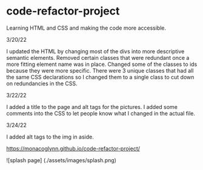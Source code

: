 # code-refactor-project
Learning HTML and CSS and making the code more accessible.


3/20/22

I updated the HTML by changing most of the divs into more descriptive semantic elements.
Removed certain classes that were redundant once a more fitting element name was in place. Changed some of the classes to ids because they were more specific. There were 3 unique classes that had all the same CSS declarations so I changed them to a single class to cut down on redundancies in the CSS.

3/22/22

I added a title to the page and alt tags for the pictures. I added some comments into the CSS to let people know what I changed in the actual file.

3/24/22

I added alt tags to the img in aside.


https://monacoglynn.github.io/code-refactor-project/

![splash page] (./assets/images/splash.png)